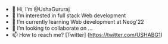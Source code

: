 - 👋 Hi, I’m @UshaGururaj
- 👀 I’m interested in full stack Web development
- 🌱 I’m currently learning Web development at Neog'22
- 💞️ I’m looking to collaborate on ...
- 📫 How to reach me? [Twitter] (https://twitter.com/USHABG1)

<!---
UshaGururaj/UshaGururaj is a ✨ special ✨ repository because its `README.md` (this file) appears on your GitHub profile.
You can click the Preview link to take a look at your changes.
--->
